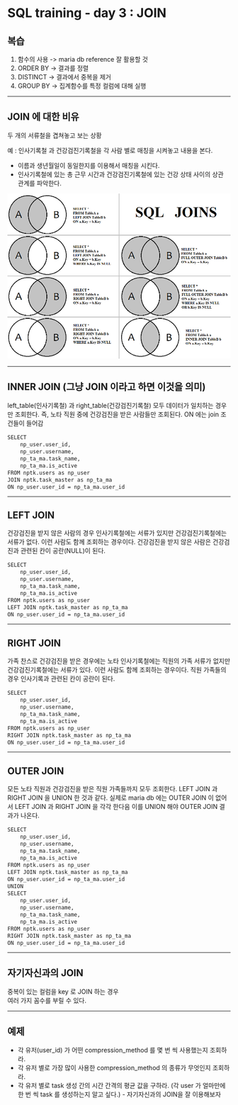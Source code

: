 # SQL training - day 3 : JOIN

## 복습
1. 함수의 사용 -> maria db reference 잘 활용할 것
2. ORDER BY -> 결과를 정렬
3. DISTINCT -> 결과에서 중복을 제거
4. GROUP BY -> 집계함수를 특정 컬럼에 대해 실행

***

## JOIN 에 대한 비유
두 개의 서류철을 겹쳐놓고 보는 상황   

예 : 인사기록철 과 건강검진기록철을 각 사람 별로 매칭을 시켜놓고 내용을 본다.   
* 이름과 생년월일이 동일한지를 이용해서 매칭을 시킨다.
* 인사기록철에 있는 총 근무 시간과 건강검진기록철에 있는 건강 상태 사이의 상관 관계를 파악한다.
  
![join](hhRDO4d.png)

***
## INNER JOIN (그냥 JOIN 이라고 하면 이것을 의미)
left_table(인사기록철) 과 right_table(건강검진기록철) 모두 데이터가 일치하는 경우만 조회한다. 즉, 노타 직원 중에 건강검진을 받은 사람들만 조회된다.
ON 에는 join 조건들이 들어감
```
SELECT
    np_user.user_id,
    np_user.username,
    np_ta_ma.task_name,
    np_ta_ma.is_active
FROM nptk.users as np_user
JOIN nptk.task_master as np_ta_ma
ON np_user.user_id = np_ta_ma.user_id 
```
***
## LEFT JOIN 
건강검진을 받지 않은 사람의 경우 인사기록철에는 서류가 있지만 건강검진기록철에는 서류가 없다.
이런 사람도 함께 조회하는 경우이다. 건강검진을 받지 않은 사람은 건강검진과 관련된 칸이 공란(NULL)이 된다.
```
SELECT
    np_user.user_id,
    np_user.username,
    np_ta_ma.task_name,
    np_ta_ma.is_active
FROM nptk.users as np_user
LEFT JOIN nptk.task_master as np_ta_ma
ON np_user.user_id = np_ta_ma.user_id 
```
***
## RIGHT JOIN
가족 찬스로 건강검진을 받은 경우에는 노타 인사기록철에는 직원의 가족 서류가 없지만 건강검진기록철에는 서류가 있다.
이런 사람도 함께 조회하는 경우이다. 직원 가족들의 경우 인사기록과 관련된 칸이 공란이 된다.

```
SELECT
    np_user.user_id,
    np_user.username,
    np_ta_ma.task_name,
    np_ta_ma.is_active
FROM nptk.users as np_user
RIGHT JOIN nptk.task_master as np_ta_ma
ON np_user.user_id = np_ta_ma.user_id 
```
***
## OUTER JOIN
모든 노타 직원과 건강검진을 받은 직원 가족들까지 모두 조회한다. LEFT JOIN 과 RIGHT JOIN 을 UNION 한 것과 같다. 실제로 maria db 에는 OUTER JOIN 이 없어서 LEFT JOIN 과 RIGHT JOIN 을 각각 한다음 이를 UNION 해야 OUTER JOIN 결과가 나온다.
```
SELECT
    np_user.user_id,
    np_user.username,
    np_ta_ma.task_name,
    np_ta_ma.is_active
FROM nptk.users as np_user
LEFT JOIN nptk.task_master as np_ta_ma
ON np_user.user_id = np_ta_ma.user_id
UNION
SELECT
    np_user.user_id,
    np_user.username,
    np_ta_ma.task_name,
    np_ta_ma.is_active
FROM nptk.users as np_user
RIGHT JOIN nptk.task_master as np_ta_ma
ON np_user.user_id = np_ta_ma.user_id 
```
***
## 자기자신과의 JOIN
중복이 있는 컬럼을 key 로 JOIN 하는 경우   
여러 가지 꼼수를 부릴 수 있다.   


***
## 예제
* 각 유저(user_id) 가 어떤 compression_method 를 몇 번 씩 사용했는지 조회하라.
* 각 유저 별로 가장 많이 사용한 compression_method 의 종류가 무엇인지 조회하라.
* 각 유저 별로 task 생성 간의 시간 간격의 평균 값을 구하라. (각 user 가 얼마만에 한 번 씩 task 를 생성하는지 알고 싶다.) - 자기자신과의 JOIN을 잘 이용해보자
  